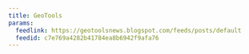```yaml
---
title: GeoTools
params:
  feedlink: https://geotoolsnews.blogspot.com/feeds/posts/default
  feedid: c7e769a4282b41784ea8b6942f9afa76
---
```

